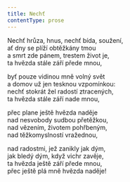```yaml
---
title: Nechť
contentType: prose
---
```


Nechť hrůza, hnus, nechť bída, soužení,  
ať dny se plíží obtěžkány tmou  
a smrt zde pánem, trestem život je,  
ta hvězda stále září přede mnou,

byť pouze vidinou mně volný svět  
a domov už jen tesknou vzpomínkou:  
nechť stokrát žel radostí ztracených,  
ta hvězda stále září nade mnou,

přec plane ještě hvězda naděje  
nad nesvobody sudbou přetěžkou,  
nad vězením, životem pohřbeným,  
nad těžkomyslností vražednou,

nad radostmi, jež zanikly jak dým,  
jak bledý dým, když vichr zavěje,  
ta hvězda ještě září přede mnou,  
přec ještě plá mně hvězda naděje!
